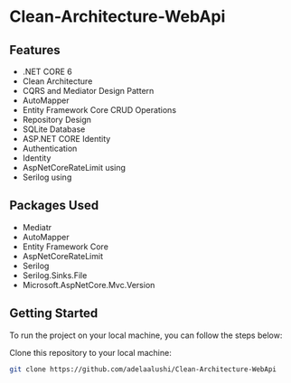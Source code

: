 # Clean-Architecture-WebApi
## Features

- .NET CORE 6
- Clean Architecture
- CQRS and Mediator Design Pattern
- AutoMapper
- Entity Framework Core CRUD Operations
- Repository Design
- SQLite Database
- ASP.NET CORE Identity
- Authentication
- Identity
- AspNetCoreRateLimit using
- Serilog using

## Packages Used

- Mediatr
- AutoMapper
- Entity Framework Core
- AspNetCoreRateLimit
- Serilog
- Serilog.Sinks.File
- Microsoft.AspNetCore.Mvc.Version
  
## Getting Started

To run the project on your local machine, you can follow the steps below:

Clone this repository to your local machine:

   ```bash
   git clone https://github.com/adelaalushi/Clean-Architecture-WebApi
